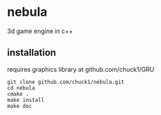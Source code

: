 # nebula

3d game engine in c++

## installation

requires graphics library at github.com/chuck1/GRU

    git clone github.com/chuck1/nebula.git
    cd nebula
    cmake .
    make install
    make doc
